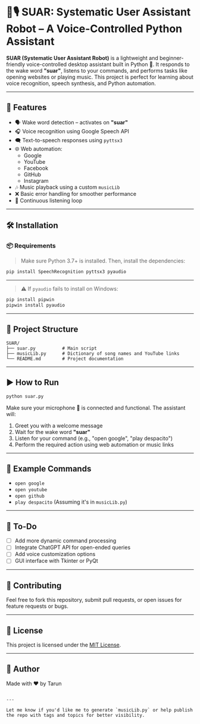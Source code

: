 
# 🤖🎙️ SUAR: Systematic User Assistant Robot – A Voice-Controlled Python Assistant

**SUAR (Systematic User Assistant Robot)** is a lightweight and beginner-friendly voice-controlled desktop assistant built in Python 🐍. It responds to the wake word **"suar"**, listens to your commands, and performs tasks like opening websites or playing music. This project is perfect for learning about voice recognition, speech synthesis, and Python automation.

---

## 🚀 Features

- 🗣️ Wake word detection – activates on **"suar"**
- 🎧 Voice recognition using Google Speech API
- 🗨️ Text-to-speech responses using `pyttsx3`
- 🌐 Web automation:
  - Google
  - YouTube
  - Facebook
  - GitHub
  - Instagram
- 🎶 Music playback using a custom `musicLib`
- ❌ Basic error handling for smoother performance
- 🔁 Continuous listening loop

---

## 🛠️ Installation

### 📦 Requirements

> Make sure Python 3.7+ is installed. Then, install the dependencies:

```bash
pip install SpeechRecognition pyttsx3 pyaudio
```
---

> ⚠️ If `pyaudio` fails to install on Windows:

```bash
pip install pipwin
pipwin install pyaudio
```

---

## 📁 Project Structure

```
SUAR/
├── suar.py          # Main script
├── musicLib.py      # Dictionary of song names and YouTube links
└── README.md        # Project documentation
```

---

## ▶️ How to Run

```bash
python suar.py
```

Make sure your microphone 🎤 is connected and functional. The assistant will:

1. Greet you with a welcome message
2. Wait for the wake word **"suar"**
3. Listen for your command (e.g., "open google", "play despacito")
4. Perform the required action using web automation or music links

---

## 🧠 Example Commands

* `open google`
* `open youtube`
* `open github`
* `play despacito` (Assuming it's in `musicLib.py`)

---

## 📌 To-Do

* [ ] Add more dynamic command processing
* [ ] Integrate ChatGPT API for open-ended queries
* [ ] Add voice customization options
* [ ] GUI interface with Tkinter or PyQt

---

## 🤝 Contributing

Feel free to fork this repository, submit pull requests, or open issues for feature requests or bugs.

---

## 📄 License

This project is licensed under the [MIT License](LICENSE).

---

## 💬 Author

Made with ❤️ by Tarun

```

---

Let me know if you'd like me to generate `musicLib.py` or help publish the repo with tags and topics for better visibility.
```
